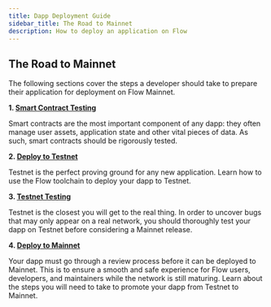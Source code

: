 ```yaml
---
title: Dapp Deployment Guide
sidebar_title: The Road to Mainnet
description: How to deploy an application on Flow
---
```


## The Road to Mainnet

The following sections cover the steps a developer should take to prepare their application for deployment on Flow Mainnet.

**1. [Smart Contract Testing](/dapp-development/contract-testing/)**

Smart contracts are the most important component of any dapp: 
they often manage user assets, application state and other vital pieces of data.
As such, smart contracts should be rigorously tested.

**2. [Deploy to Testnet](/dapp-development/testnet-deployment/)**

Testnet is the perfect proving ground for any new application.
Learn how to use the Flow toolchain to deploy your dapp to Testnet.

**3. [Testnet Testing](/dapp-development/testnet-testing/ )**

Testnet is the closest you will get to the real thing.
In order to uncover bugs that may only appear on a real network,
you should thoroughly test your dapp on Testnet before considering a Mainnet release.

**4. [Deploy to Mainnet](/dapp-development/mainnet-deployment/)**

Your dapp must go through a review process before it can be deployed to Mainnet.
This is to ensure a smooth and safe experience for Flow users, developers, and maintainers
while the network is still maturing.
Learn about the steps you will need to take to promote your dapp from Testnet to Mainnet.
